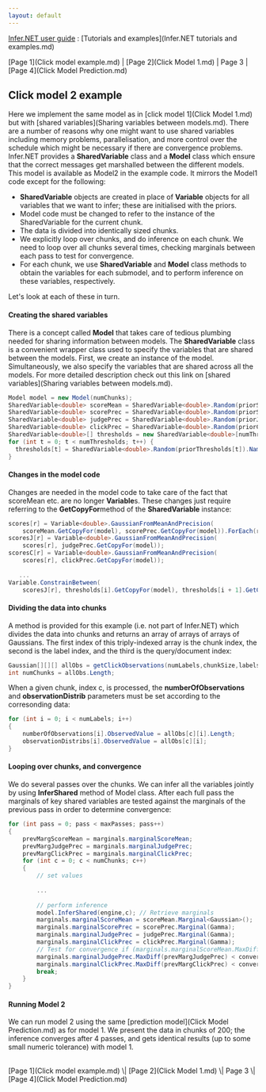 ```yaml
---
layout: default 
--- 
```

[Infer.NET user guide](index.md) : [Tutorials and examples](Infer.NET tutorials and examples.md)

[Page 1](Click model example.md) \| [Page 2](Click Model 1.md) \| Page 3 \| [Page 4](Click Model Prediction.md)

## Click model 2 example

Here we implement the same model as in [click model 1](Click Model 1.md) but with [shared variables](Sharing variables between models.md). There are a number of reasons why one might want to use shared variables including memory problems, parallelisation, and more control over the schedule which might be necessary if there are convergence problems. Infer.NET provides a **SharedVariable** class and a **Model** class which ensure that the correct messages get marshalled between the different models. This model is available as Model2 in the example code. It mirrors the Model1 code except for the following:

*   **SharedVariable** objects are created in place of **Variable** objects for all variables that we want to infer; these are initialised with the priors.
*   Model code must be changed to refer to the instance of the SharedVariable for the current chunk.
*   The data is divided into identically sized chunks.
*   We explicitly loop over chunks, and do inference on each chunk. We need to loop over all chunks several times, checking marginals between each pass to test for convergence.
*   For each chunk, we use **SharedVariable** and **Model** class methods to obtain the variables for each submodel, and to perform inference on these variables, respectively.

Let's look at each of these in turn.

#### Creating the shared variables

There is a concept called **Model** that takes care of tedious plumbing needed for sharing information between models. The **SharedVariable** class is a convenient wrapper class used to specify the variables that are shared between the models. First, we create an instance of the model. Simultaneously, we also specify the variables that are shared across all the models. For more detailed description check out this link on [shared variables](Sharing variables between models.md).

```csharp
Model model = new Model(numChunks);  
SharedVariable<double> scoreMean = SharedVariable<double>.Random(priorScoreMean).Named("scoreMean");  
SharedVariable<double> scorePrec = SharedVariable<double>.Random(priorScorePrec).Named("scorePrec");  
SharedVariable<double> judgePrec = SharedVariable<double>.Random(priorJudgePrec).Named("judgePrec");  
SharedVariable<double> clickPrec = SharedVariable<double>.Random(priorClickPrec).Named("clickPrec");  
SharedVariable<double>[] thresholds = new SharedVariable<double>[numThresholds];  
for (int t = 0; t < numThresholds; t++) {  
  thresholds[t] = SharedVariable<double>.Random(priorThresholds[t]).Named("threshold" + t);  
}
```

#### Changes in the model code

Changes are needed in the model code to take care of the fact that scoreMean etc. are no longer **Variable**s. These changes just require referring to the **GetCopyFor**method of the **SharedVariable** instance:

```csharp
scores[r] = Variable<double>.GaussianFromMeanAndPrecision(  
    scoreMean.GetCopyFor(model), scorePrec.GetCopyFor(model)).ForEach(r);  
scoresJ[r] = Variable<double>.GaussianFromMeanAndPrecision(  
    scores[r], judgePrec.GetCopyFor(model));  
scoresC[r] = Variable<double>.GaussianFromMeanAndPrecision(  
    scores[r], clickPrec.GetCopyFor(model));  
  
   ...  
Variable.ConstrainBetween(  
    scoresJ[r], thresholds[i].GetCopyFor(model), thresholds[i + 1].GetCopyFor(model));
```

#### Dividing the data into chunks

A method is provided for this example (i.e. not part of Infer.NET) which divides the data into chunks and returns an array of arrays of arrays of Gaussians. The first index of this triply-indexed array is the chunk index, the second is the label index, and the third is the query/document index:

```csharp
Gaussian[][][] allObs = getClickObservations(numLabels,chunkSize,labels,clicks,exams);  
int numChunks = allObs.Length;
```

When a given chunk, index c, is processed, the **numberOfObservations** and **observationDistrib** parameters must be set according to the corresonding data:

```csharp
for (int i = 0; i < numLabels; i++)  
{  
    numberOfObservations[i].ObservedValue = allObs[c][i].Length;  
    observationDistribs[i].ObservedValue = allObs[c][i];  
}
```

#### Looping over chunks, and convergence

We do several passes over the chunks. We can infer all the variables jointly by using **InferShared** method of Model class. After each full pass the marginals of key shared variables are tested against the marginals of the previous pass in order to determine convergence:

```csharp
for (int pass = 0; pass < maxPasses; pass++)  
{  
    prevMargScoreMean = marginals.marginalScoreMean;  
    prevMargJudgePrec = marginals.marginalJudgePrec;  
    prevMargClickPrec = marginals.marginalClickPrec;  
    for (int c = 0; c < numChunks; c++)  
    {  
        // set values  
          
        ...  
  
        // perform inference  
        model.InferShared(engine,c); // Retrieve marginals  
        marginals.marginalScoreMean = scoreMean.Marginal<Gaussian>();  
        marginals.marginalScorePrec = scorePrec.Marginal(Gamma);  
        marginals.marginalJudgePrec = judgePrec.Marginal(Gamma);  
        marginals.marginalClickPrec = clickPrec.Marginal(Gamma);  
        // Test for convergence if (marginals.marginalScoreMean.MaxDiff(prevMargScoreMean) < convergenceThresh &&  
        marginals.marginalJudgePrec.MaxDiff(prevMargJudgePrec) < convergenceThresh &&  
        marginals.marginalClickPrec.MaxDiff(prevMargClickPrec) < convergenceThresh)  
        break;  
    }  
}
```

#### Running Model 2

We can run model 2 using the same [prediction model](Click Model Prediction.md) as for model 1. We present the data in chunks of 200; the inference converges after 4 passes, and gets identical results (up to some small numeric tolerance) with model 1.

<br/>
[Page 1](Click model example.md) \| [Page 2](Click Model 1.md) \| Page 3 \| [Page 4](Click Model Prediction.md)